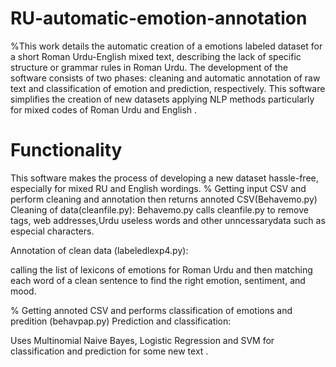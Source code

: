 # RU-automatic-emotion-annotation
%This  work details the automatic creation of a emotions labeled  dataset for a short Roman Urdu-English mixed text, describing the lack of specific structure or grammar rules in Roman Urdu. The development of the software consists of two phases: cleaning and automatic annotation of raw text and classification of emotion and prediction, respectively. This software simplifies the creation of new datasets applying NLP methods particularly for mixed codes of Roman Urdu and English . 
# Functionality
This software makes the process of developing a new dataset hassle-free, especially for mixed RU and English wordings.
% Getting input CSV and perform cleaning and annotation then returns annoted CSV(Behavemo.py)
Cleaning of data(cleanfile.py):
Behavemo.py calls cleanfile.py to remove tags, web addresses,Urdu useless words and other unncessarydata such as especial characters.

Annotation of clean data (labeledlexp4.py):

calling the list of lexicons of emotions for Roman Urdu and then matching each word of a clean sentence to find the right emotion, sentiment, and mood.

% Getting annoted CSV and performs classification of emotions and predition  (behavpap.py) 
Prediction and classification:

Uses Multinomial Naive Bayes, Logistic Regression and SVM for classification and prediction for some new text .
